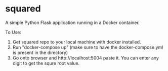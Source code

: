 # squared
A simple Python Flask application running in a Docker container. 

To Use:
1. Get squared repo to your local machine with docker installed.
2. Run "docker-compose up" (make sure to have the docker-compose.yml is present in the directory)
3. Go onto browser and http://localhost:5004 paste it. You can enter any digit to get the squre root value.
